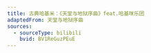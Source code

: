 ```yaml
---
title: 古典哈基米：《天堂与地狱序曲》feat.哈基咪乐团
adaptedFrom: 天堂与地狱序曲
sources:
  - sourceType: bilibili
    bvid: BV1ReGuzPEuE
---
```

